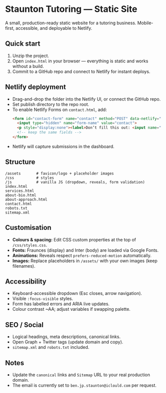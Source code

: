# Staunton Tutoring — Static Site

A small, production-ready static website for a tutoring business. Mobile-first, accessible, and deployable to Netlify.

## Quick start
1. Unzip the project.
2. Open `index.html` in your browser — everything is static and works without a build.
3. Commit to a GitHub repo and connect to Netlify for instant deploys.

## Netlify deployment
- Drag-and-drop the folder into the Netlify UI, or connect the GitHub repo.
- Set publish directory to the repo root.
- To enable Netlify Forms on `contact.html`, add:
  ```html
  <form id="contact-form" name="contact" method="POST" data-netlify="true">
    <input type="hidden" name="form-name" value="contact">
    <p style="display:none"><label>Don’t fill this out: <input name="bot-field"></label></p>
    <!-- keep the same fields -->
  </form>
  ```
- Netlify will capture submissions in the dashboard.

## Structure
```
/assets       # favicon/logo + placeholder images
/css          # styles
/js           # vanilla JS (dropdown, reveals, form validation)
index.html
services.html
about-bio.html
about-approach.html
contact.html
robots.txt
sitemap.xml
```

## Customisation
- **Colours & spacing:** Edit CSS custom properties at the top of `/css/styles.css`.
- **Fonts:** Fraunces (display) and Inter (body) are loaded via Google Fonts.
- **Animations:** Reveals respect `prefers-reduced-motion` automatically.
- **Images:** Replace placeholders in `/assets/` with your own images (keep filenames).

## Accessibility
- Keyboard-accessible dropdown (Esc closes, arrow navigation).
- Visible `:focus-visible` styles.
- Form has labelled errors and ARIA live updates.
- Colour contrast ~AA; adjust variables if swapping palette.

## SEO / Social
- Logical headings, meta descriptions, canonical links.
- Open Graph + Twitter tags (update domain and copy).
- `sitemap.xml` and `robots.txt` included.

## Notes
- Update the `canonical` links and `Sitemap` URL to your real production domain.
- The email is currently set to `ben.jp.staunton@iclould.com` per request.
